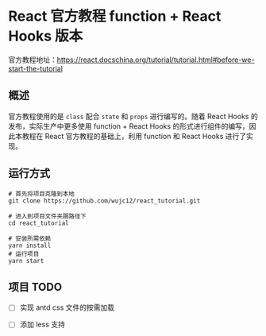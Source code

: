 # React 官方教程 function + React Hooks 版本

官方教程地址：https://react.docschina.org/tutorial/tutorial.html#before-we-start-the-tutorial

## 概述

官方教程使用的是 ``class`` 配合 ``state`` 和 ``props`` 进行编写的。随着 React Hooks 的发布，实际生产中更多使用 function + React Hooks 的形式进行组件的编写，因此本教程在 React 官方教程的基础上，利用 function 和 React Hooks 进行了实现。

## 运行方式

```shell script
# 首先将项目克隆到本地
git clone https://github.com/wujc12/react_tutorial.git

# 进入到项目文件夹跟路径下
cd react_tutorial

# 安装所需依赖
yarn install
# 运行项目
yarn start
```

## 项目 TODO
- [ ] 实现 antd css 文件的按需加载
- [ ] 添加 less 支持

